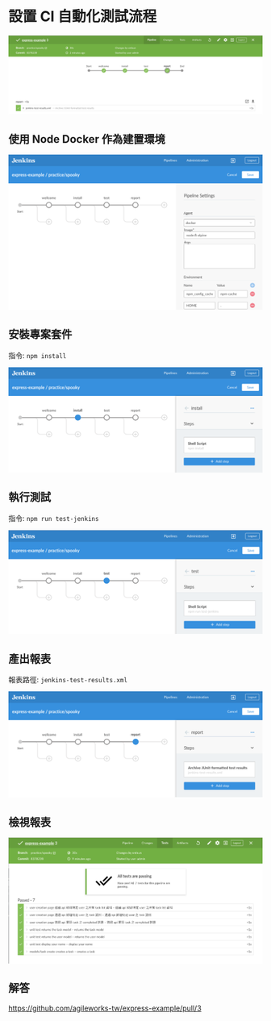 # 設置 CI 自動化測試流程

![](assets/2018-07-17-21-59-02.png)

## 使用 Node Docker 作為建置環境

![](assets/2018-07-17-22-01-04.png)

## 安裝專案套件

指令: `npm install`

![](assets/2018-07-17-22-01-23.png)


## 執行測試

指令: `npm run test-jenkins`

![](assets/2018-07-17-22-02-50.png)

## 產出報表

報表路徑: `jenkins-test-results.xml`

![](assets/2018-07-17-22-04-12.png)

## 檢視報表

![](assets/2018-07-17-22-05-40.png)

## 解答

<https://github.com/agileworks-tw/express-example/pull/3>